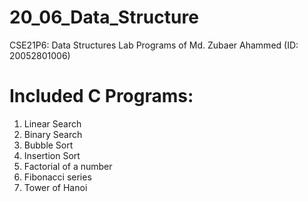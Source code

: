 # 20_06_Data_Structure
CSE21P6: Data Structures Lab Programs of Md. Zubaer Ahammed (ID: 20052801006)

# Included C Programs:
1. Linear Search
2. Binary Search
3. Bubble Sort
4. Insertion Sort
5. Factorial of a number
6. Fibonacci series
7. Tower of Hanoi
